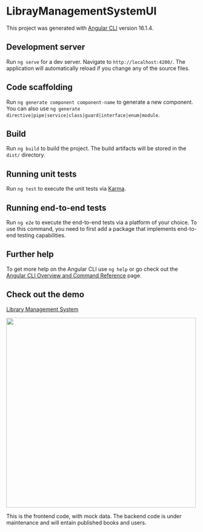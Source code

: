 # LibrayManagementSystemUI

This project was generated with [Angular CLI](https://github.com/angular/angular-cli) version 16.1.4.

## Development server

Run `ng serve` for a dev server. Navigate to `http://localhost:4200/`. The application will automatically reload if you change any of the source files.

## Code scaffolding

Run `ng generate component component-name` to generate a new component. You can also use `ng generate directive|pipe|service|class|guard|interface|enum|module`.

## Build

Run `ng build` to build the project. The build artifacts will be stored in the `dist/` directory.

## Running unit tests

Run `ng test` to execute the unit tests via [Karma](https://karma-runner.github.io).

## Running end-to-end tests

Run `ng e2e` to execute the end-to-end tests via a platform of your choice. To use this command, you need to first add a package that implements end-to-end testing capabilities.

## Further help

To get more help on the Angular CLI use `ng help` or go check out the [Angular CLI Overview and Command Reference](https://angular.io/cli) page.

## Check out the demo
[Library Management System](https://library-management-demo.vercel.app/home)

<img src="https://github.com/mikesabzz/Library-Management-System-UI/assets/35669040/51fc2d71-fc82-4a72-bcfa-5497f8efc991" width="500">

This is the frontend code, with mock data. The backend code is under maintenance and will entain published books and users.


